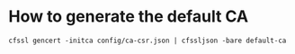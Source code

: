 # How to generate the default CA

`cfssl gencert -initca config/ca-csr.json | cfssljson -bare default-ca`
